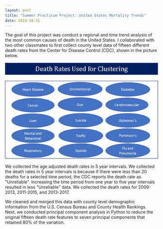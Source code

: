 ```yaml
---
layout: post
title: "Summer Practicum Project: United States Mortality Trends"
date: 2019-10-31
---
```


The goal of this project was conduct a regional and time trend analysis of the most common causes of death in the United States. I collaborated with two other classmates to first collect county level data of fifteen different death rates from the Center for Disease Control (CDC), shown in the picture below. 

![Image](https://github.com/brighamk/brighamk.github.io/blob/master/images/Picture2.png?raw=true)

We collected the age adjusted death rates in 5 year intervals. We collected the death rates in 5 year intervals is because if there were less than 20 deaths for a selected time period, the CDC reports the death rate as "Unreliable". Increasing the time period from one year to five year intervals resulted in less "Unreliable" data. We collected the death rates for 2009-2013, 2011-2015, and 2013-2017. 






We cleaned and merged this data with county level demographic information from the U.S. Census Bureau and County Health Rankings. Next, we conducted principal component analysis in Python to reduce the original fifteen death rate features to seven principal components that retained 80% of the variation. 
